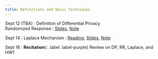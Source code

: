 ```yaml
---
title: Definitions and Basic Techniques
---
```


Sept 12 (TBA)
: Definition of Differential Privacy <br> Randomized Response
  : [Slides](https://drive.google.com/file/d/150z4PlvAliSVCJi09kRDfKJruog7THXM/view?usp=sharing), [Note](https://drive.google.com/file/d/14wzCdLWogOdBtHoJANUsCATexZnN8Yda/view?usp=sharing)

Sept 14
: Laplace Mechanism
  : [Reading](https://www.youtube.com/watch?v=FE9ko2wtyeQ), [Slides](https://drive.google.com/file/d/15Fys4V43YIKKlFtdop0eQfyUgBCGNBkw/view?usp=sharing), [Note](https://drive.google.com/file/d/15EA-6-nh3n7KEA-S4926CPDFerVflz3g/view?usp=sharing)

Sept 16
: **Recitation**{: .label .label-purple} Review on DP, RR, Laplace, and HW1